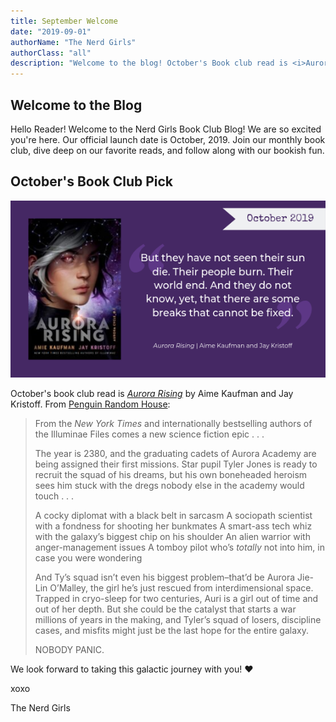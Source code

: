 ```yaml
---
title: September Welcome
date: "2019-09-01"
authorName: "The Nerd Girls"
authorClass: "all"
description: "Welcome to the blog! October's Book club read is <i>Aurora Rising</i>."
---
```

## Welcome to the Blog

Hello Reader! Welcome to the Nerd Girls Book Club Blog! We are so excited you're here. Our official launch date is October, 2019. Join our monthly book club, dive deep on our favorite reads, and follow along with our bookish fun.

## October's Book Club Pick

!["Aurora Rising" cover for October's book pick](aurora-102019.png)

October's book club read is [_Aurora Rising_](https://www.goodreads.com/book/show/30075662-aurora-rising) by Aime Kaufman and Jay Kristoff. From [Penguin Random House](https://www.penguinrandomhouse.com/books/548791/aurora-rising-by-amie-kaufman-and-jay-kristoff/9781524720964/):

<blockquote>

  From the _New York Times_ and internationally bestselling authors of the Illuminae Files comes a new science fiction epic . . .

  The year is 2380, and the graduating cadets of Aurora Academy are being assigned their first missions. Star pupil Tyler Jones is ready to recruit the squad of his dreams, but his own boneheaded heroism sees him stuck with the dregs nobody else in the academy would touch . . .

  A cocky diplomat with a black belt in sarcasm
  A sociopath scientist with a fondness for shooting her bunkmates
  A smart-ass tech whiz with the galaxy’s biggest chip on his shoulder
  An alien warrior with anger-management issues
  A tomboy pilot who’s _totally_ not into him, in case you were wondering

  And Ty’s squad isn’t even his biggest problem–that’d be Aurora Jie-Lin O’Malley, the girl he’s just rescued from interdimensional space. Trapped in cryo-sleep for two centuries, Auri is a girl out of time and out of her depth. But she could be the catalyst that starts a war millions of years in the making, and Tyler’s squad of losers, discipline cases, and misfits might just be the last hope for the entire galaxy.

  NOBODY PANIC.
</blockquote>

We look forward to taking this galactic journey with you! ❤

xoxo

The Nerd Girls
